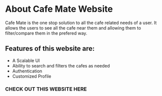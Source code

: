 
<h1>About Cafe Mate Website</h1>
<p>Cafe Mate is the one stop solution to all the cafe related needs of a user. It allows the users to see all the cafe near them and allowing them to filter/compare them in the prefered way.</p>
<h2>Features of this website are:</h2>
<ul>
    <li>A Scalable UI</li>
    <li>Ability to search and filters the cafes as needed</li>
    <li>Authentication</li>
    <li>Customized Profile</li>
</ul>
<h3>CHECK OUT THIS WEBSITE HERE</h3>
